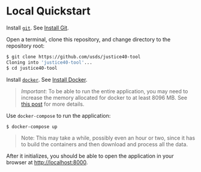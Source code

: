 # Local Quickstart

Install [`git`](https://git-scm.com/). See [Install Git](INSTALLATION.md#install-git).

Open a terminal, clone this repository, and change directory to the repository root:

```sh
$ git clone https://github.com/usds/justice40-tool
Cloning into 'justice40-tool'...
$ cd justice40-tool
```

Install [`docker`](https://docs.docker.com/get-docker/). See [Install Docker](INSTALLATION.md#install-docker).

> *Important*: To be able to run the entire application, you may need to increase the memory allocated for docker to at least 8096 MB. See [this post](https://stackoverflow.com/a/44533437) for more details.

Use `docker-compose` to run the application:

```sh
$ docker-compose up
```

> Note: This may take a while, possibly even an hour or two, since it has to build the containers and then download and process all the data.

After it initializes, you should be able to open the application in your browser at [http://localhost:8000](http://localhost:8000).
